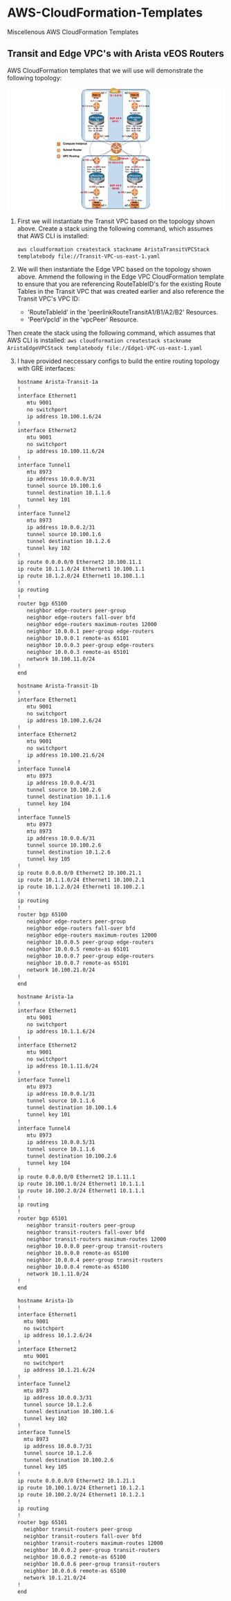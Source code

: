 # AWS-CloudFormation-Templates
Miscellenous AWS CloudFormation Templates

## Transit and Edge VPC's with Arista vEOS Routers

AWS CloudFormation templates that we will use will demonstrate the following topology:

![Transit and Edge VPC's with Arista vEOS Routers](https://github.com/vipulchib/AWS-CloudFormation-Templates/blob/master/AWS-Transit_and_Edge-VPC_with_Arista.jpg)

1.  First we will instantiate the Transit VPC based on the topology shown above.  Create a stack using the following command, 
which assumes that AWS CLI is installed:
     ```
     aws cloudformation createstack stackname AristaTransitVPCStack templatebody file://Transit-VPC-us-east-1.yaml
     ```

2.  We will then instantiate the Edge VPC based on the topology shown above.  Ammend the following in the Edge VPC 
CloudFormation template to ensure that you are referencing RouteTableID's for the existing Route Tables in the Transit VPC 
that was created earlier and also reference the Transit VPC's VPC ID:
     - 'RouteTableId' in the 'peerlinkRouteTransitA1/B1/A2/B2' Resources.
     - 'PeerVpcId' in the 'vpcPeer' Resource.
     
   Then create the stack using the following command, which assumes that AWS CLI is installed:
     ```
     aws cloudformation createstack stackname AristaEdgeVPCStack templatebody file://Edge1-VPC-us-east-1.yaml
     ```

3.  I have provided neccessary configs to build the entire routing topology with GRE interfaces:
     ```
     hostname Arista-Transit-1a
     !
	interface Ethernet1
   		mtu 9001
   		no switchport
   		ip address 10.100.1.6/24
	!
	interface Ethernet2
   		mtu 9001
   		no switchport
   		ip address 10.100.11.6/24
	!
	interface Tunnel1
   		mtu 8973
   		ip address 10.0.0.0/31
   		tunnel source 10.100.1.6
   		tunnel destination 10.1.1.6
   		tunnel key 101
	!
	interface Tunnel2
   		mtu 8973
   		ip address 10.0.0.2/31
   		tunnel source 10.100.1.6
   		tunnel destination 10.1.2.6
   		tunnel key 102
	!
	ip route 0.0.0.0/0 Ethernet2 10.100.11.1
	ip route 10.1.1.0/24 Ethernet1 10.100.1.1
	ip route 10.1.2.0/24 Ethernet1 10.100.1.1
	!
	ip routing
	!
	router bgp 65100
   		neighbor edge-routers peer-group
   		neighbor edge-routers fall-over bfd
   		neighbor edge-routers maximum-routes 12000
   		neighbor 10.0.0.1 peer-group edge-routers
   		neighbor 10.0.0.1 remote-as 65101
   		neighbor 10.0.0.3 peer-group edge-routers
   		neighbor 10.0.0.3 remote-as 65101
		network 10.100.11.0/24
	!
	end
     ```

     ```
     hostname Arista-Transit-1b
     !
	interface Ethernet1
   		mtu 9001
   		no switchport
   		ip address 10.100.2.6/24
	!
	interface Ethernet2
   		mtu 9001
   		no switchport
   		ip address 10.100.21.6/24
	!
	interface Tunnel4
   		mtu 8973
   		ip address 10.0.0.4/31
   		tunnel source 10.100.2.6
   		tunnel destination 10.1.1.6
   		tunnel key 104
	!
	interface Tunnel5
   		mtu 8973
   		mtu 8973
   		ip address 10.0.0.6/31
   		tunnel source 10.100.2.6
   		tunnel destination 10.1.2.6
   		tunnel key 105
	!
	ip route 0.0.0.0/0 Ethernet2 10.100.21.1
	ip route 10.1.1.0/24 Ethernet1 10.100.2.1
	ip route 10.1.2.0/24 Ethernet1 10.100.2.1
	!
	ip routing
	!
	router bgp 65100
   		neighbor edge-routers peer-group
   		neighbor edge-routers fall-over bfd
   		neighbor edge-routers maximum-routes 12000
   		neighbor 10.0.0.5 peer-group edge-routers
   		neighbor 10.0.0.5 remote-as 65101
   		neighbor 10.0.0.7 peer-group edge-routers
   		neighbor 10.0.0.7 remote-as 65101
		network 10.100.21.0/24
	!
	end
     ```
     
     ```
     hostname Arista-1a
     !
	interface Ethernet1
   		mtu 9001
   		no switchport
   		ip address 10.1.1.6/24
	!
	interface Ethernet2
   		mtu 9001
   		no switchport
   		ip address 10.1.11.6/24
	!
	interface Tunnel1
   		mtu 8973
   		ip address 10.0.0.1/31
   		tunnel source 10.1.1.6
   		tunnel destination 10.100.1.6
   		tunnel key 101
	!
	interface Tunnel4
   		mtu 8973
   		ip address 10.0.0.5/31
   		tunnel source 10.1.1.6
   		tunnel destination 10.100.2.6
   		tunnel key 104
	!
	ip route 0.0.0.0/0 Ethernet2 10.1.11.1
	ip route 10.100.1.0/24 Ethernet1 10.1.1.1
	ip route 10.100.2.0/24 Ethernet1 10.1.1.1
	!
	ip routing
	!
	router bgp 65101
   		neighbor transit-routers peer-group
   		neighbor transit-routers fall-over bfd
   		neighbor transit-routers maximum-routes 12000
   		neighbor 10.0.0.0 peer-group transit-routers
   		neighbor 10.0.0.0 remote-as 65100
   		neighbor 10.0.0.4 peer-group transit-routers
   		neighbor 10.0.0.4 remote-as 65100
   		network 10.1.11.0/24
	!
	end
     ```
     
      ```
     hostname Arista-1b
     !
	interface Ethernet1
   		mtu 9001
   		no switchport
   		ip address 10.1.2.6/24
	!
	interface Ethernet2
   		mtu 9001
   		no switchport
   		ip address 10.1.21.6/24
	!
	interface Tunnel2
   		mtu 8973
   		ip address 10.0.0.3/31
   		tunnel source 10.1.2.6
   		tunnel destination 10.100.1.6
   		tunnel key 102
	!
	interface Tunnel5
   		mtu 8973
   		ip address 10.0.0.7/31
   		tunnel source 10.1.2.6
   		tunnel destination 10.100.2.6
   		tunnel key 105
	!
	ip route 0.0.0.0/0 Ethernet2 10.1.21.1
	ip route 10.100.1.0/24 Ethernet1 10.1.2.1
	ip route 10.100.2.0/24 Ethernet1 10.1.2.1
	!
	ip routing
	!
	router bgp 65101
   		neighbor transit-routers peer-group
   		neighbor transit-routers fall-over bfd
   		neighbor transit-routers maximum-routes 12000
   		neighbor 10.0.0.2 peer-group transit-routers
   		neighbor 10.0.0.2 remote-as 65100
   		neighbor 10.0.0.6 peer-group transit-routers
   		neighbor 10.0.0.6 remote-as 65100
   		network 10.1.21.0/24
	!
	end
     ```

